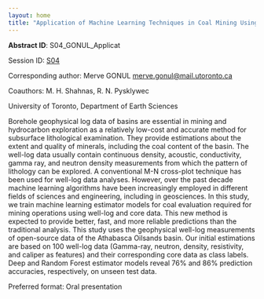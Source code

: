 ```yaml
---
layout: home
title: "Application of Machine Learning Techniques in Coal Mining Using Well-Log Data"
---
```



**Abstract ID**: S04_GONUL_Applicat

Session ID: [S04](.)

Corresponding author: Merve GONUL <a href="mailto:merve.gonul@mail.utoronto.ca">merve.gonul@mail.utoronto.ca</a>

Coauthors: M. H. Shahnas, R. N. Pysklywec
 
 University of Toronto, Department of Earth Sciences 

Borehole geophysical log data of basins are essential in mining and hydrocarbon exploration as a relatively low-cost and accurate method for subsurface lithological examination. They provide estimations about the extent and quality of minerals, including the coal content of the basin. The well-log data usually contain continuous density, acoustic, conductivity, gamma ray, and neutron density measurements from which the pattern of lithology can be explored. A conventional M-N cross-plot technique has been used for well-log data analyses. However, over the past decade machine learning algorithms have been increasingly employed in different fields of sciences and engineering, including in geosciences. In this study, we train machine learning estimator models for coal evaluation required for mining operations using well-log and core data. This new method is expected to provide better, fast, and more reliable predictions than the traditional analysis. This study uses the geophysical well-log measurements of open-source data of the Athabasca Oilsands basin. Our initial estimations are based on 100 well-log data (Gamma-ray, neutron, density, resistivity, and caliper as features) and their corresponding core data as class labels. Deep and Random Forest estimator models reveal 76% and 86% prediction accuracies, respectively, on unseen test data.

Preferred format: Oral presentation
